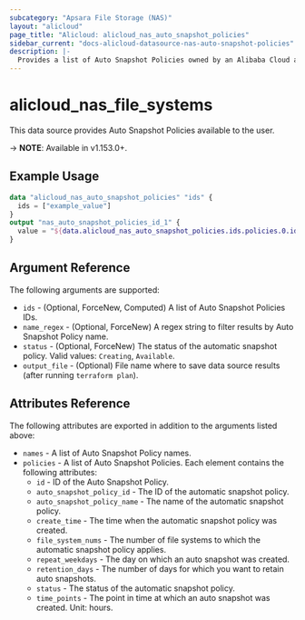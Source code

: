 ```yaml
---
subcategory: "Apsara File Storage (NAS)"
layout: "alicloud"
page_title: "Alicloud: alicloud_nas_auto_snapshot_policies"
sidebar_current: "docs-alicloud-datasource-nas-auto-snapshot-policies"
description: |-
  Provides a list of Auto Snapshot Policies owned by an Alibaba Cloud account.
---
```


# alicloud\_nas_file_systems

This data source provides Auto Snapshot Policies available to the user.

-> **NOTE**: Available in v1.153.0+.

## Example Usage

```terraform
data "alicloud_nas_auto_snapshot_policies" "ids" {
  ids = ["example_value"]
}
output "nas_auto_snapshot_policies_id_1" {
  value = "${data.alicloud_nas_auto_snapshot_policies.ids.policies.0.id}"
}
```
## Argument Reference

The following arguments are supported:

* `ids` - (Optional, ForceNew, Computed)  A list of Auto Snapshot Policies IDs.
* `name_regex` - (Optional, ForceNew) A regex string to filter results by Auto Snapshot Policy name.
* `status` - (Optional, ForceNew) The status of the automatic snapshot policy. Valid values: `Creating`, `Available`.
* `output_file` - (Optional) File name where to save data source results (after running `terraform plan`).

## Attributes Reference

The following attributes are exported in addition to the arguments listed above:

* `names` - A list of Auto Snapshot Policy names.
* `policies` - A list of Auto Snapshot Policies. Each element contains the following attributes:
  * `id` - ID of the Auto Snapshot Policy.
  * `auto_snapshot_policy_id` - The ID of the automatic snapshot policy.
  * `auto_snapshot_policy_name` - The name of the automatic snapshot policy.
  * `create_time` - The time when the automatic snapshot policy was created.
  * `file_system_nums` - The number of file systems to which the automatic snapshot policy applies.
  * `repeat_weekdays` - The day on which an auto snapshot was created.
  * `retention_days` - The number of days for which you want to retain auto snapshots.
  * `status` - The status of the automatic snapshot policy.
  * `time_points` - The point in time at which an auto snapshot was created. Unit: hours.